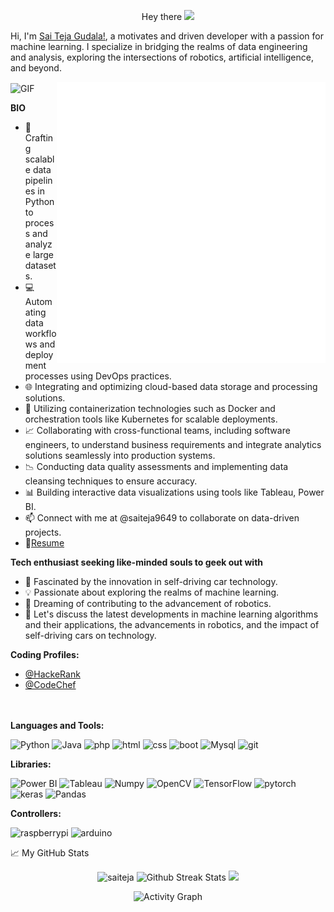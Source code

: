 <p align="center"> Hey there <img src="https://media.giphy.com/media/hvRJCLFzcasrR4ia7z/giphy.gif" width="25px" />
<br />

Hi, I'm [Sai Teja Gudala!](https://saiteja9649.github.io/), a motivates and driven developer with a passion for machine learning. I specialize in bridging the realms of data engineering and analysis, exploring the intersections of robotics, artificial intelligence, and beyond.

  <img align="center" alt="GIF" src="https://github.com/saiteja9649/saiteja9649/blob/main/MLOps.gif" width="1000" height="480" />

  <img align="right" alt="GIF" src="https://github.com/saiteja9649/saiteja9649/blob/main/67017-code-animation.gif" width="430" height="450" />
  
**BIO**
- 🚀 Crafting scalable data pipelines in Python to process and analyze large datasets.
- 💻 Automating data workflows and deployment processes using DevOps practices.
- 🌐 Integrating and optimizing cloud-based data storage and processing solutions.
- 🧰 Utilizing containerization technologies such as Docker and orchestration tools like Kubernetes for scalable deployments.
- 📈 Collaborating with cross-functional teams, including software engineers, to understand business requirements and integrate analytics solutions seamlessly into production systems.
- 📉 Conducting data quality assessments and implementing data cleansing techniques to ensure accuracy.
- 📊 Building interactive data visualizations using tools like Tableau, Power BI.
- 📫 Connect with me at @saiteja9649 to collaborate on data-driven projects.
- 📝[Resume](https://drive.google.com/file/d/1PP94hGvbbKuWgjBPuibw-1g-S5dySVLs/view?usp=sharing)

**Tech enthusiast seeking like-minded souls to geek out with**
- 🚗 Fascinated by the innovation in self-driving car technology.
- 💡 Passionate about exploring the realms of machine learning.
- 🤖 Dreaming of contributing to the advancement of robotics.
- 💬 Let's discuss the latest developments in machine learning algorithms and their applications, the advancements in robotics, and the impact of self-driving cars on technology.


**Coding Profiles:**  
- [@HackeRank](https://www.hackerrank.com/Saiteja9649)
- [@CodeChef](https://www.codechef.com/users/saiteja9649)  
  <br></br>
  
**Languages and Tools:**  
 <p>
<img src="https://img.shields.io/badge/Python-4B8BBE?logo=python&logoColor=FFE873&style-the-badge" alt="Python"/>
<img src="https://img.shields.io/badge/Java-E34F26?logo=java&logoColor=white&style-the-badge" alt="Java"/>
<img src="https://img.shields.io/badge/php-8993be?logo=php&logoColor=white&style-the-badge" alt="php"/>
<img src="https://img.shields.io/badge/HTML-E34F26?logo=html5&logoColor=white&style-the-badge" alt="html"  />
  
<img src="https://img.shields.io/badge/CSS-ffcccc?logo=css3&logoColor=white&style-the-badge" alt="css"  />

<img src="https://img.shields.io/badge/BootStrap-003b5f?logo=bootstrap&logoColor=white&style-the-badge" alt="boot"  />

<img src="https://img.shields.io/badge/Mysql-303030?logo=mysql&logoColor=white&style-the-badge" alt="Mysql"/>

<img src="https://img.shields.io/badge/Git-DC3E15?logo=git&logoColor=white&style-the-badge" alt="git"/>
 </p>

**Libraries:**
<p>
<img src="https://img.shields.io/badge/Power%20BI-F2C811?logo=power-bi&logoColor=white&style=flat" alt="Power BI"/>
<img src="https://img.shields.io/badge/Tableau-E97627?logo=tableau&logoColor=white&style=flat" alt="Tableau"/>
<img src="https://img.shields.io/badge/Numpy-white?logo=numpy&logoColor=306998&style-the-badge" alt="Numpy"/>
<img src="https://img.shields.io/badge/OpenCV-grey?logo=opencv" alt="OpenCV"/>
<img src="https://img.shields.io/badge/TensorFlow-white?logo=tensorflow" alt="TensorFlow"/>  
<img src="https://img.shields.io/badge/PyTorch-white?logo=pytorch" alt="pytorch"/>
<img src="https://img.shields.io/badge/Keras-E34F26?logo=keras" alt="keras"/>
<img src="https://img.shields.io/badge/Pandas-3e344c?logo=pandas" alt="Pandas"/>
</p>

**Controllers:**
<p>
<img src="https://img.shields.io/badge/RaspberryPi-black?logo=raspberrypi&logoColor=bc1142&style-the-badge" alt="raspberrypi"/>  
<img src="https://img.shields.io/badge/Arduino-black?logo=arduino" alt="arduino"/>
</p>
📈 My GitHub Stats
<br />

<p align="center"> <img src="https://github-readme-stats.vercel.app/api?username=saiteja9649&show_icons=true&theme=gotham&bg_color=0,000000,010002" alt="saiteja" />
 <img src="https://github-readme-streak-stats.herokuapp.com/?user=saiteja9649&theme=gotham" alt="Github Streak Stats">
 <img src="https://activity-graph.herokuapp.com/graph?username=saiteja9649&theme=react-dark&color=45EBA5&line=C0C0C0&point=0">

<p align="center">
  <img src="https://activity-graph.herokuapp.com/graph?username=saiteja9649&theme=rogue&custom_title=My%20Activity%20Graph&hide_border=true&line=FF6F61&bg=000000&color=FF6F61&point=FF6F61&area=true" alt="Activity Graph" />
</p>


